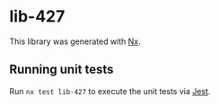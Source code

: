 # lib-427

This library was generated with [Nx](https://nx.dev).

## Running unit tests

Run `nx test lib-427` to execute the unit tests via [Jest](https://jestjs.io).
